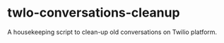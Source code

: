 # twlo-conversations-cleanup
A housekeeping script to clean-up old conversations on Twilio platform.
